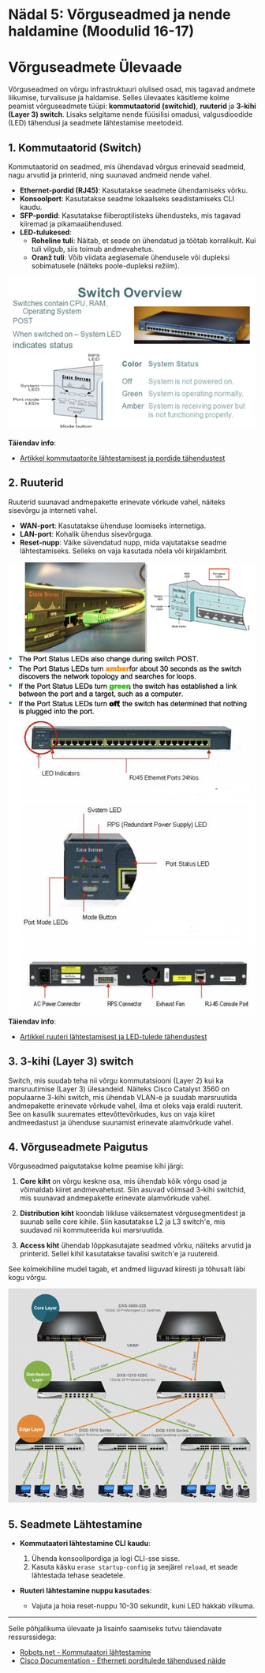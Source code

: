 # Nädal 5: Võrguseadmed ja nende haldamine (Moodulid 16-17)

# Võrguseadmete Ülevaade

Võrguseadmed on võrgu infrastruktuuri olulised osad, mis tagavad andmete liikumise, turvalisuse ja haldamise. Selles ülevaates käsitleme kolme peamist võrguseadmete tüüpi: **kommutaatorid (switchid)**, **ruuterid** ja **3-kihi (Layer 3) switch**. Lisaks selgitame nende füüsilisi omadusi, valgusdioodide (LED) tähendusi ja seadmete lähtestamise meetodeid.

## 1. Kommutaatorid (Switch)
Kommutaatorid on seadmed, mis ühendavad võrgus erinevaid seadmeid, nagu arvutid ja printerid, ning suunavad andmeid nende vahel.

- **Ethernet-pordid (RJ45)**: Kasutatakse seadmete ühendamiseks võrku.
- **Konsoolport**: Kasutatakse seadme lokaalseks seadistamiseks CLI kaudu.
- **SFP-pordid**: Kasutatakse fiiberoptilisteks ühendusteks, mis tagavad kiiremad ja pikamaaühendused.
- **LED-tulukesed**:
  - **Roheline tuli**: Näitab, et seade on ühendatud ja töötab korralikult. Kui tuli vilgub, siis toimub andmevahetus.
  - **Oranž tuli**: Võib viidata aeglasemale ühendusele või dupleksi sobimatusele (näiteks poole-dupleksi režiim).

![Switchi pordid ja LED-id](/lectures/images/switch_ports_and_leds.png)

**Täiendav info**:
- [Artikkel kommutaatorite lähtestamisest ja pordide tähendustest](https://robots.net/news/how-do-you-reset-a-network-switch)


## 2. Ruuterid
Ruuterid suunavad andmepakette erinevate võrkude vahel, näiteks sisevõrgu ja interneti vahel.

- **WAN-port**: Kasutatakse ühenduse loomiseks internetiga.
- **LAN-port**: Kohalik ühendus sisevõrguga.
- **Reset-nupp**: Väike süvendatud nupp, mida vajutatakse seadme lähtestamiseks. Selleks on vaja kasutada nõela või kirjaklambrit.

![Ruuteri pordid ja nupud 1](/lectures/images/router_ports_buttons1.png)
![Ruuteri pordid ja nupud 2](/lectures/images/router_ports_buttons2.png)
**Täiendav info**:
- [Artikkel ruuteri lähtestamisest ja LED-tulede tähendustest](https://www.softhandtech.com/decoding-ethernet-port-lights)

## 3. 3-kihi (Layer 3) switch

Switch, mis suudab teha nii võrgu kommutatsiooni (Layer 2) kui ka marsruutimise (Layer 3) ülesandeid. Näiteks Cisco Catalyst 3560 on populaarne 3-kihi switch, mis ühendab VLAN-e ja suudab marsruutida andmepakette erinevate võrkude vahel, ilma et oleks vaja eraldi ruuterit. See on kasulik suuremates ettevõttevõrkudes, kus on vaja kiiret andmeedastust ja ühenduse suunamist erinevate alamvõrkude vahel.

## 4. Võrguseadmete Paigutus

Võrguseadmed paigutatakse kolme peamise kihi järgi:

1. **Core kiht** on võrgu keskne osa, mis ühendab kõik võrgu osad ja võimaldab kiiret andmevahetust. Siin asuvad võimsad 3-kihi switchid, mis suunavad andmepakette erinevate alamvõrkude vahel.

2. **Distribution kiht** koondab liikluse väiksematest võrgusegmentidest ja suunab selle core kihile. Siin kasutatakse L2 ja L3 switch'e, mis suudavad nii kommuteerida kui marsruutida.

3. **Access kiht** ühendab lõppkasutajate seadmed võrku, näiteks arvutid ja printerid. Sellel kihil kasutatakse tavalisi switch'e ja ruutereid.

See kolmekihiline mudel tagab, et andmed liiguvad kiiresti ja tõhusalt läbi kogu võrgu.

![Võrgu hierarhia](/lectures/images/network_hierarchy.png)

## 5. Seadmete Lähtestamine

- **Kommutaatori lähtestamine CLI kaudu**:
  1. Ühenda konsoolipordiga ja logi CLI-sse sisse.
  2. Kasuta käsku `erase startup-config` ja seejärel `reload`, et seade lähtestada tehase seadetele.

- **Ruuteri lähtestamine nuppu kasutades**:
  - Vajuta ja hoia reset-nuppu 10-30 sekundit, kuni LED hakkab vilkuma.

---

Selle põhjalikuma ülevaate ja lisainfo saamiseks tutvu täiendavate ressurssidega:
- [Robots.net - Kommutaatori lähtestamine](https://robots.net/news/how-do-you-reset-a-network-switch)
- [Cisco Documentation - Etherneti porditulede tähendused näide](https://www.cisco.com/c/en/us/td/docs/switches/lan/catalyst9500/hardware/install/b_catalyst_9500_hig/9500-leds.pdf)
